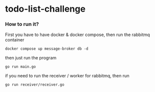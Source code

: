 # todo-list-challenge

### How to run it?
First you have to have docker & docker compose, then run the rabbitmq container

```
docker compose up message-broker db -d
```

then just run the program

```
go run main.go
```

if you need to run the receiver / worker for rabbitmq, then run

```
go run receiver/receiver.go
```
